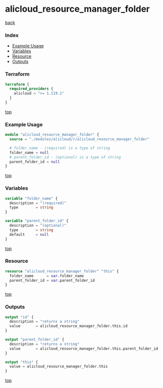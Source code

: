 # alicloud_resource_manager_folder

[back](../alicloud.md)

### Index

- [Example Usage](#example-usage)
- [Variables](#variables)
- [Resource](#resource)
- [Outputs](#outputs)

### Terraform

```terraform
terraform {
  required_providers {
    alicloud = ">= 1.119.1"
  }
}
```

[top](#index)

### Example Usage

```terraform
module "alicloud_resource_manager_folder" {
  source = "./modules/alicloud/r/alicloud_resource_manager_folder"

  # folder_name - (required) is a type of string
  folder_name = null
  # parent_folder_id - (optional) is a type of string
  parent_folder_id = null
}
```

[top](#index)

### Variables

```terraform
variable "folder_name" {
  description = "(required)"
  type        = string
}

variable "parent_folder_id" {
  description = "(optional)"
  type        = string
  default     = null
}
```

[top](#index)

### Resource

```terraform
resource "alicloud_resource_manager_folder" "this" {
  folder_name      = var.folder_name
  parent_folder_id = var.parent_folder_id
}
```

[top](#index)

### Outputs

```terraform
output "id" {
  description = "returns a string"
  value       = alicloud_resource_manager_folder.this.id
}

output "parent_folder_id" {
  description = "returns a string"
  value       = alicloud_resource_manager_folder.this.parent_folder_id
}

output "this" {
  value = alicloud_resource_manager_folder.this
}
```

[top](#index)